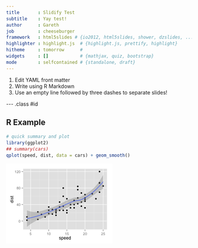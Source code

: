 ```yaml
---
title       : Slidify Test
subtitle    : Yay test!
author      : Gareth
job         : cheeseburger
framework   : html5slides # {io2012, html5slides, shower, dzslides, ...}
highlighter : highlight.js  # {highlight.js, prettify, highlight}
hitheme     : tomorrow      # 
widgets     : []            # {mathjax, quiz, bootstrap}
mode        : selfcontained # {standalone, draft}
---
```


1. Edit YAML front matter
2. Write using R Markdown
3. Use an empty line followed by three dashes to separate slides!

--- .class #id 

## R Example

```r
# quick summary and plot
library(ggplot2)
## summary(cars)
qplot(speed, dist, data = cars) + geom_smooth()
```

![plot of chunk qplot](assets/fig/qplot.png) 






